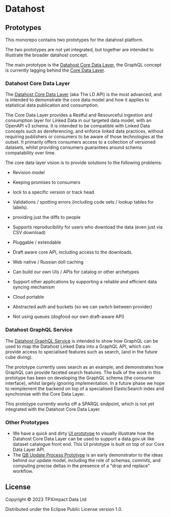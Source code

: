 # Datahost

## Prototypes

This monorepo contains two prototypes for the datahost platform.

The two prototypes are not yet integrated, but together are intended to illustrate the broader datahost concept.

The main prototype is the [Datahost Core Data Layer](#datahost-core-data-layer), the GraphQL concept is currently lagging behind the [Core Data Layer](#datahost-graphql-service).

### Datahost Core Data Layer

The [Datahost Core Data Layer](/datahost-ld-openapi/README.md) (aka The LD API) is the most advanced, and is intended to demonstrate the core data model and how it applies to statistical data publication and consumption.

The Core Data Layer provides a Restful and Resourceful ingestion and consumption layer for Linked Data in our targeted data model, with an OpenAPI v3 schema.  It is intended to be compatible with Linked Data concepts such as dereferencing, and enforce linked data practices, without requiring publishers or consumers to be aware of those technologies at the outset.  It primarily offers consumers access to a collection of versioned datasets, whilst providing consumers guarantees around schema compatability over time.

The core data layer vision is to provide solutions to the following problems:

- Revision model
 - Keeping promises to consumers
 - lock to a specific version or track head
 - Validations / spotting errors (including code sets / lookup tables for labels).
 - providing just the diffs to people
 - Supports reproducibility for users who download the data (even just via CSV download)

- Pluggable / extendable
 - Draft aware core API, including access to the downloads.
 - Web native / Russian doll caching
 - Can build our own UIs / APIs for catalog or other archetypes
 - Support other applications by supporting a reliable and efficient data syncing mechanism

- Cloud portable
 - Abstracted auth and buckets (so we can switch between provider)
 - Not using queues (dogfood our own draft-aware API)


### Datahost GraphQL Service

The [Datahost GraphQL Service](/datahost-graphql/README.md) is intended to show how GraphQL can be used to map the Datahost Linked Data into a GraphQL API, which can provide access to specialised features such as search, (and in the future cube diving).

The prototype currently uses search as an example, and demonstrates how GraphQL can provide faceted search features.  The bulk of the work in this prototype has been on developing the GraphQL schema (the consumer interface), whilst largely ignoring implementation.  In a future phase we hope to reimplement the backend on top of a specialised ElasticSearch index and synchronise with the Core Data Layer.

This prototype currently works off a SPARQL endpoint, which is not yet integrated with the Datahost Core Data Layer.

### Other Prototypes

- We have a quick and dirty [UI prototype](https://ldapi-demo.netlify.app/) to visually illustrate how the Datahost Core Data Layer can be used to support a data.gov.uk like dataset catalogue front end.  This UI prototype is built on top of our Core Data Layer API.
- The [QB Update Process Prototype](https://github.com/Swirrl/qb-update-process-prototype/) is an early demonstrator to the ideas behind our update model, including the role of schemas, commits, and computing precise deltas in the presence of a "drop and replace" workflow.

## License

Copyright © 2023 TPXimpact Data Ltd

Distributed under the Eclipse Public License version 1.0.
